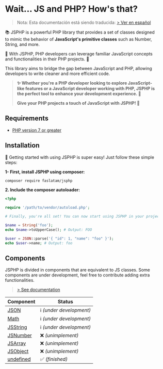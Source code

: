 # Wait... JS and PHP? How's that?

> Nota: Esta documentación está siendo traducida: [> Ver en español](https://github.com/fadrian06/JSPHP/blob/docs/LEAME.md)

📚 JSPHP is a powerful PHP library that provides a set of classes designed to mimic the behavior of **JavaScript's primitive classes** such as Number, String, and more.

🎯 With JSPHP, PHP developers can leverage familiar JavaScript concepts and functionalities in their PHP projects. 🌈

This library aims to bridge the gap between JavaScript and PHP, allowing developers to write cleaner and more efficient code.

> **✨ Whether you're a PHP developer looking to explore JavaScript-like features or a JavaScript developer working with PHP, JSPHP is the perfect tool to enhance your development experience. 💪**
>
> **Give your PHP projects a touch of JavaScript with JSPHP! 🚀**

## Requirements

- [PHP version 7 or greater](https://php.net)

## Installation

🚀 Getting started with using JSPHP is super easy! Just follow these simple steps:

**1- First, install JSPHP using composer:**
```bash
composer require faslatam/jsphp
```

**2. Include the composer autoloader:**
```php
<?php

require '/path/to/vendor/autoload.php';

# Finally, you're all set! You can now start using JSPHP in your projects.

$name = String('foo');
echo $name->toUpperCase(); # Output: FOO

$user = JSON::parse('{ "id": 1, "name": "foo" }');
echo $user->name; # Output: foo

```

## Components

JSPHP is divided in components that are equivalent to JS classes. Some components
are under development, feel free to contribute adding extra functionalities.

> [> See documentation](https://fadrian06.github.io/JSPHP/)

| Component                                                               | Status                   |
|-------------------------------------------------------------------------|--------------------------|
| [JSON](https://fadrian06.github.io/JSPHP/classes/JSON.html)             | ℹ️ _(under development)_ |
| [Math](https://fadrian06.github.io/JSPHP/classes/Math.html)             | ℹ️ _(under development)_ |
| [JSString](https://fadrian06.github.io/JSPHP/classes/JSString.html)     | ℹ️ _(under development)_ |
| [JSNumber]()                                                            | ❌ _(unimplement)_       |
| [JSArray]()                                                             | ❌ _(unimplement)_       |
| [JSObject]()                                                            | ❌ _(unimplement)_       |
| [undefined](https://fadrian06.github.io/JSPHP/files/src-undefined.html) | ✅ _(finished)_          |
